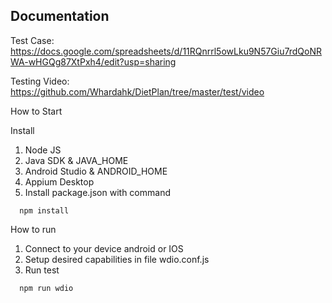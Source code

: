 ## Documentation

Test Case: https://docs.google.com/spreadsheets/d/11RQnrrl5owLku9N57Giu7rdQoNRWA-wHGQg87XtPxh4/edit?usp=sharing

Testing Video: https://github.com/Whardahk/DietPlan/tree/master/test/video

How to Start

Install

1. Node JS
2. Java SDK & JAVA_HOME
3. Android Studio & ANDROID_HOME
4. Appium Desktop
5. Install package.json with command

```
  npm install
```

How to run

1. Connect to your device android or IOS
2. Setup desired capabilities in file wdio.conf.js
3. Run test

```
  npm run wdio
```
